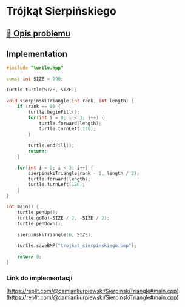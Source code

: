 # Trójkąt Sierpińskiego

## [:link: Opis problemu](../../../../algorithms/fractals/sierpinski-triangle.md)

## Implementation

```cpp linenums="1"
#include "turtle.hpp"

const int SIZE = 900;

Turtle turtle(SIZE, SIZE);

void sierpinskiTriangle(int rank, int length) {
    if (rank == 0) {
        turtle.beginFill();
        for(int i = 0; i < 3; i++) {
            turtle.forward(length);
            turtle.turnLeft(120);
        }

        turtle.endFill();
        return;
    }

    for(int i = 0; i < 3; i++) {
        sierpinskiTriangle(rank - 1, length / 2);
        turtle.forward(length);
        turtle.turnLeft(120);
    }
}

int main() {
    turtle.penUp();
    turtle.goTo(-SIZE / 2, -SIZE / 2);
    turtle.penDown();

    sierpinskiTriangle(6, SIZE);
    
    turtle.saveBMP("trojkat_sierpinskiego.bmp");

    return 0;
} 
```

### Link do implementacji

[https://replit.com/@damiankurpiewski/SierpinskiTriangle#main.cpp](https://replit.com/@damiankurpiewski/SierpinskiTriangle#main.cpp)
